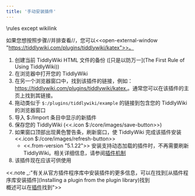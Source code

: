 ```yaml
---
title: '手动安装插件'
---
```


\rules except wikilink

如果您想按照步骤//并排查看//，您可以<<open-external-window "https://tiddlywiki.com/plugins/tiddlywiki/katex">>。

1. 创建当前 TiddlyWiki HTML 文件的备份 ([只是以防万一](The First Rule of Using TiddlyWiki))
1. 在浏览器中打开您的 TiddlyWiki
1. 在另一个浏览器窗口中，找到该插件的链接，例如：<https://tiddlywiki.com/plugins/tiddlywiki/katex.>。通常您可以在该插件的主页上找到其链接。
1. 拖动类似于 `$:/plugins/tiddlywiki/example` 的链接到包含您的 TiddlyWiki 的浏览器窗口
1. 导入 $:/Import 条目中显示的新插件
1. 保存您的 TiddlyWiki (<<.icon $:/core/images/save-button>>)
1. 如果窗口顶部出现黄色警告条，刷新窗口，使 TiddlyWiki 完成该插件安装 <<.icon $:/core/images/refresh-button>>
    * <<.from-version "5.1.22">> 安装支持动态加载的插件时，不再需要刷新 TiddlyWiki。相关详细信息，请参阅[插件机制](PluginMechanism)
1. 该插件现在应该可供使用

<<.note _:"有关从官方插件程序库中安装插件的更多信息，可以在找到[从插件程序库安装插件](Installing a plugin from the plugin library)找到<br>概述可以在[插件](Plugins)找到">>
